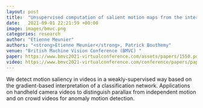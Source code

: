 ```yaml
---
layout: post
title:  "Unsupervised computation of salient motion maps from the interpretation of a frame- based classification network"
date:   2021-09-01 22:21:59 +00:00
image: images/bmvc.png
categories: research
author: "Etienne Meunier"
authors: "<strong>Etienne Meunier</strong>, Patrick Bouthemy"
venue: "British Machine Vision Conference (BMVC) "
paper: https://www.bmvc2021-virtualconference.com/assets/papers/1550.pdf
video: https://www.bmvc2021-virtualconference.com/conference/papers/paper_1550.html
---
```

We detect motion saliency in videos in a weakly-supervised way based on the gradient-based interpretation of a classification network. Applications on  handheld camera videos to distinguish parallax from independent motion and on crowd videos for anomaly motion detection.



